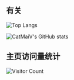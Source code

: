 ## 有关
![Top Langs](https://github-readme-stats.vercel.app/api/top-langs/?username=CatMaiV&theme=dracula&locale=cn&langs_count=8)

![CatMaiV's GitHub stats](https://github-readme-stats.vercel.app/api?username=CatMaiV&theme=dracula&locale=cn)

## 主页访问量统计

![Visitor Count](https://profile-counter.glitch.me/CatMaiV/count.svg)
